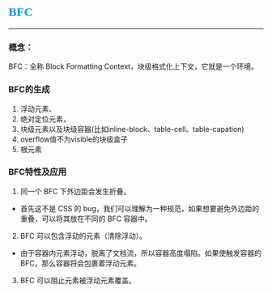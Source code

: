 # <font color=#0099ff size=5 face="黑体">BFC</font>
----
### 概念：
BFC：全称 Block Formatting Context，块级格式化上下文，它就是一个环境。

### BFC的生成
1. 浮动元素、
2. 绝对定位元素，
3. 块级元素以及块级容器(比如inline-block、table-cell、table-capation)
4. overflow值不为visible的块级盒子
5. 根元素

### BFC特性及应用
1. 同一个 BFC 下外边距会发生折叠。
  * 首先这不是 CSS 的 bug，我们可以理解为一种规范，如果想要避免外边距的重叠，可以将其放在不同的 BFC 容器中。
2. BFC 可以包含浮动的元素（清除浮动）。
  * 由于容器内元素浮动，脱离了文档流，所以容器高度塌陷。如果使触发容器的 BFC，那么容器将会包裹着浮动元素。
3. BFC 可以阻止元素被浮动元素覆盖。



